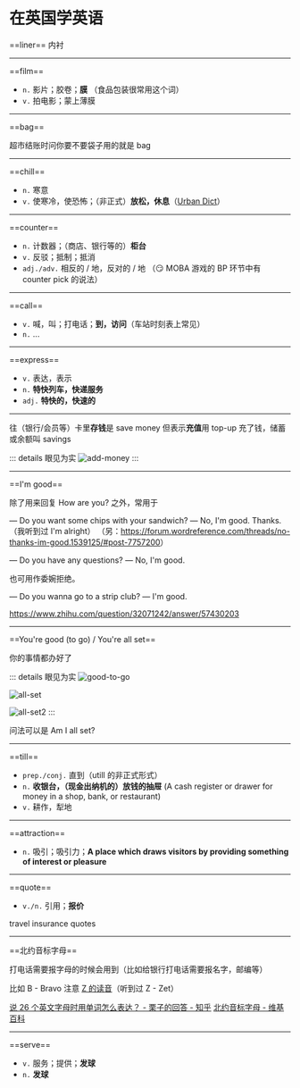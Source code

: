 # 在英国学英语

==liner== 内衬

---

==film==

- `n.` 影片；胶卷；**膜**
  （食品包装很常用这个词）
- `v.` 拍电影；蒙上薄膜

---

==bag==

超市结账时问你要不要袋子用的就是 bag

---

==chill==

- `n.` 寒意
- `v.` 使寒冷，使恐怖；（非正式）**放松，休息**（[Urban Dict](https://www.urbandictionary.com/define.php?term=chilling)）

---

==counter==

- `n.` 计数器；（商店、银行等的）**柜台**
- `v.` 反驳；抵制；抵消
- `adj./adv.` 相反的 / 地，反对的 / 地
  （😏 MOBA 游戏的 BP 环节中有 counter pick 的说法）

---

==call==

- `v.` 喊，叫；打电话；**到，访问**（车站时刻表上常见）
- `n.` ...

---

==express==

- `v.` 表达，表示
- `n.` **特快列车，快递服务**
- `adj.` **特快的，快速的**

---

往（银行/会员等）卡里**存钱**是 save money
但表示**充值**用 top-up
充了钱，储蓄或余额叫 savings

::: details 眼见为实
![add-money](./imgs/oyster-card.png)
:::

---

==I'm good==

除了用来回复 How are you? 之外，常用于

― Do you want some chips with your sandwich?
― No, I'm good. Thanks.
（我听到过 I'm alright）
（另：<https://forum.wordreference.com/threads/no-thanks-im-good.1539125/#post-7757200>）

― Do you have any questions?
― No, I'm good.

也可用作委婉拒绝。

― Do you wanna go to a strip club?
― I'm good.

<https://www.zhihu.com/question/32071242/answer/57430203>

---

==You're good (to go) / You're all set==

你的事情都办好了

::: details 眼见为实
![good-to-go](./imgs/good-to-go.png)

![all-set](./imgs/all-set.png)

![all-set2](./imgs/all-set2.png)
:::

问法可以是 Am I all set?

---

==till==

- `prep./conj.` 直到（utill 的非正式形式）
- `n.` **收银台，（现金出纳机的）放钱的抽屉** (A cash register or drawer for money in a shop, bank, or restaurant)
- `v.` 耕作，犁地

---

==attraction==

- `n.` 吸引；吸引力；**A place which draws visitors by providing something of interest or pleasure**

---

==quote==

- `v./n.` 引用；**报价**

travel insurance quotes

---

==北约音标字母==

打电话需要报字母的时候会用到（比如给银行打电话需要报名字，邮编等）

比如 B - Bravo
注意 [Z 的读音](/english/be-vs-ae#z)（听到过 Z - Zet）

[说 26 个英文字母时用单词怎么表达？ - 栗子的回答 - 知乎](https://www.zhihu.com/question/19737171/answer/200385911)
[北约音标字母 - 维基百科](https://zh.wikipedia.org/zh-cn/北约音标字母)

---

==serve==

- `v.` 服务；提供；**发球**
- `n.` **发球**
